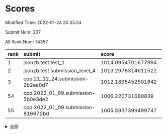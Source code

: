 # Scores

Modified Time: 2022-01-24 20:35:24

Submit Num: 207

All Rank Num: 74357

| rank |               submit               |       score        |       sigma        | pk_num |
| :--- | :--------------------------------- | :----------------- | :----------------- | :----- |
| 1    | jsonzb.test.test_1                 | 1014.0954701677894 | 0.8261728370988416 | 1435   |
| 2    | jsonzb.test.submission_level_4     | 1013.2978314611522 | 0.8150430833510006 | 1439   |
| 3    | cpp.21_12_24.submission-2b2ea0d7   | 1012.1895452501642 | 0.7890251337107353 | 1436   |
| 54   | cpp.2022_01_09.submission-5b0e3de2 | 1006.220731680839  | 0.7189262266933405 | 1443   |
| 55   | cpp.2022_01_09.submission-816672bd | 1005.5937399499747 | 0.7173680465594896 | 1441   |


<details>
<summary>全部</summary>

| rank |                 submit                 |       score        |       sigma        | pk_num |
| :--- | :------------------------------------- | :----------------- | :----------------- | :----- |
| 1    | jsonzb.test.test_1                     | 1014.0954701677894 | 0.8261728370988416 | 1435   |
| 2    | jsonzb.test.submission_level_4         | 1013.2978314611522 | 0.8150430833510006 | 1439   |
| 3    | cpp.21_12_24.submission-2b2ea0d7       | 1012.1895452501642 | 0.7890251337107353 | 1436   |
| 4    | gobigger.level_3.submission_level_3_1  | 1011.9955377684923 | 0.8036028786116327 | 1439   |
| 5    | gobigger.level_3.submission_level_3_10 | 1011.2965225859838 | 0.7623014707553314 | 1439   |
| 6    | gobigger.level_3.submission_level_3_6  | 1011.2241476216749 | 0.8000064197521859 | 1436   |
| 7    | gobigger.level_3.submission_level_3_0  | 1011.1211997763588 | 0.7893774791151236 | 1440   |
| 8    | gobigger.level_3.submission_level_3_4  | 1010.9324954742276 | 0.792867995020546  | 1435   |
| 9    | gobigger.level_3.submission_level_3_30 | 1010.894331823785  | 0.7703641108446173 | 1440   |
| 10   | gobigger.level_3.submission_level_3_7  | 1010.5885212046855 | 0.7735209511801411 | 1434   |
| 11   | gobigger.level_3.submission_level_3_34 | 1010.5872275162202 | 0.7838662836892362 | 1427   |
| 12   | gobigger.level_3.submission_level_3_45 | 1010.5486206849422 | 0.7657292603380719 | 1434   |
| 13   | gobigger.level_3.submission_level_3_8  | 1010.5472357550553 | 0.755844295720842  | 1435   |
| 14   | gobigger.level_3.submission_level_3_29 | 1010.4388256683698 | 0.7604913694412296 | 1433   |
| 15   | gobigger.level_3.submission_level_3_21 | 1010.318388066388  | 0.773357911895674  | 1435   |
| 16   | gobigger.level_3.submission_level_3_28 | 1010.2778573448238 | 0.7498530404047014 | 1443   |
| 17   | gobigger.level_3.submission_level_3_39 | 1010.2720315597759 | 0.7593942838009461 | 1440   |
| 18   | gobigger.level_3.submission_level_3_41 | 1010.2678035730253 | 0.7599771731001702 | 1441   |
| 19   | gobigger.level_3.submission_level_3_38 | 1010.2677466680994 | 0.7808561788134638 | 1432   |
| 20   | gobigger.level_3.submission_level_3_33 | 1010.194283673999  | 0.7649352821256747 | 1435   |
| 21   | gobigger.level_3.submission_level_3_13 | 1010.0954298664304 | 0.7653487413552953 | 1435   |
| 22   | gobigger.level_3.submission_level_3_26 | 1009.9726583310794 | 0.7452623813220842 | 1433   |
| 23   | gobigger.level_3.submission_level_3_2  | 1009.9658531303363 | 0.7506671738348503 | 1438   |
| 24   | gobigger.level_3.submission_level_3_15 | 1009.9350376510565 | 0.7384254742748223 | 1437   |
| 25   | gobigger.level_3.submission_level_3_31 | 1009.9295516188982 | 0.7587467993949719 | 1435   |
| 26   | gobigger.level_3.submission_level_3_47 | 1009.9225770328048 | 0.7561518760760935 | 1432   |
| 27   | gobigger.level_3.submission_level_3_14 | 1009.8428600804662 | 0.7623437398719802 | 1435   |
| 28   | gobigger.level_3.submission_level_3_27 | 1009.8014610827111 | 0.765990184185507  | 1437   |
| 29   | gobigger.level_3.submission_level_3_36 | 1009.7856716857028 | 0.7645683252053955 | 1434   |
| 30   | gobigger.level_3.submission_level_3_44 | 1009.7785554706547 | 0.746542070877419  | 1435   |
| 31   | gobigger.level_3.submission_level_3_49 | 1009.767540398703  | 0.7591569873747107 | 1440   |
| 32   | gobigger.level_3.submission_level_3_35 | 1009.6505529135842 | 0.7330796482593964 | 1437   |
| 33   | gobigger.level_3.submission_level_3_19 | 1009.6172826544291 | 0.7332087857803419 | 1438   |
| 34   | gobigger.level_3.submission_level_3_17 | 1009.467639300259  | 0.754575940821943  | 1439   |
| 35   | gobigger.level_3.submission_level_3_37 | 1009.4404141209623 | 0.7528317310064644 | 1431   |
| 36   | gobigger.level_3.submission_level_3_3  | 1009.3938551819261 | 0.7412653985535748 | 1437   |
| 37   | gobigger.level_3.submission_level_3_46 | 1009.3925195497956 | 0.7381461686689204 | 1436   |
| 38   | gobigger.level_3.submission_level_3_40 | 1009.1985591800143 | 0.7375415671640956 | 1439   |
| 39   | gobigger.level_3.submission_level_3_43 | 1009.1685048636925 | 0.7640324783144313 | 1438   |
| 40   | gobigger.level_3.submission_level_3_48 | 1009.082543411735  | 0.7589802220159741 | 1439   |
| 41   | gobigger.level_3.submission_level_3_25 | 1009.0781176855148 | 0.7406702128551351 | 1430   |
| 42   | gobigger.level_3.submission_level_3_5  | 1008.9773711364998 | 0.7629123991539287 | 1440   |
| 43   | gobigger.level_3.submission_level_3_32 | 1008.969379139487  | 0.7476097826399205 | 1437   |
| 44   | gobigger.level_3.submission_level_3_24 | 1008.940786519056  | 0.7676256449868996 | 1439   |
| 45   | gobigger.level_3.submission_level_3_16 | 1008.9200514476488 | 0.7370523870783892 | 1438   |
| 46   | gobigger.level_3.submission_level_3_42 | 1008.8763038277345 | 0.7454381514051128 | 1442   |
| 47   | gobigger.level_3.submission_level_3_11 | 1008.871787549633  | 0.7579798113174663 | 1441   |
| 48   | gobigger.level_3.submission_level_3_20 | 1008.7750350634038 | 0.7616354329632091 | 1435   |
| 49   | gobigger.level_3.submission_level_3_23 | 1008.7504713154217 | 0.7638348962840159 | 1434   |
| 50   | gobigger.level_3.submission_level_3_12 | 1008.7484593411926 | 0.763392359672586  | 1438   |
| 51   | gobigger.level_3.submission_level_3_9  | 1008.5714919683008 | 0.7459506259515128 | 1441   |
| 52   | gobigger.level_3.submission_level_3_22 | 1008.1029063338881 | 0.7478369991703823 | 1438   |
| 53   | gobigger.level_3.submission_level_3_18 | 1007.7500511140785 | 0.7425491726231508 | 1442   |
| 54   | cpp.2022_01_09.submission-5b0e3de2     | 1006.220731680839  | 0.7189262266933405 | 1443   |
| 55   | cpp.2022_01_09.submission-816672bd     | 1005.5937399499747 | 0.7173680465594896 | 1441   |
| 56   | gobigger.level_1.submission_level_1_6  | 1005.4126388841096 | 0.7130600660428117 | 1439   |
| 57   | gobigger.level_1.submission_level_1_23 | 1004.7443997522848 | 0.7316741128123978 | 1441   |
| 58   | gobigger.level_1.submission_level_1_32 | 1004.7302620157026 | 0.7045505061940694 | 1438   |
| 59   | gobigger.level_1.submission_level_1_35 | 1004.6178126667002 | 0.7209606819898459 | 1439   |
| 60   | gobigger.level_1.submission_level_1_46 | 1004.2593650699986 | 0.7107257285778826 | 1434   |
| 61   | gobigger.level_1.submission_level_1_2  | 1004.1446492460071 | 0.7159257548968301 | 1435   |
| 62   | gobigger.level_1.submission_level_1_34 | 1004.1342562417905 | 0.7171129930666676 | 1440   |
| 63   | gobigger.level_1.submission_level_1_41 | 1004.1204055109388 | 0.706664982490145  | 1440   |
| 64   | gobigger.level_1.submission_level_1_19 | 1004.0796086225812 | 0.7177193825246511 | 1442   |
| 65   | gobigger.level_1.submission_level_1_7  | 1004.0072185116561 | 0.7131493704851382 | 1431   |
| 66   | gobigger.level_1.submission_level_1_28 | 1003.9972968759894 | 0.7207585662213177 | 1438   |
| 67   | gobigger.level_1.submission_level_1_10 | 1003.9718285980756 | 0.7182867106013497 | 1435   |
| 68   | gobigger.level_1.submission_level_1_12 | 1003.8495433786187 | 0.7278406515859144 | 1430   |
| 69   | gobigger.level_1.submission_level_1_49 | 1003.8093115138015 | 0.7137982867699643 | 1438   |
| 70   | gobigger.level_1.submission_level_1_43 | 1003.7447050462406 | 0.7127750155851831 | 1436   |
| 71   | gobigger.level_1.submission_level_1_5  | 1003.7268169219292 | 0.7124736891307745 | 1436   |
| 72   | gobigger.level_1.submission_level_1_40 | 1003.7256943392783 | 0.7127752316049061 | 1429   |
| 73   | gobigger.level_1.submission_level_1_20 | 1003.6965043573955 | 0.7210082874001864 | 1434   |
| 74   | gobigger.level_1.submission_level_1_37 | 1003.5705048334353 | 0.7150925147844758 | 1435   |
| 75   | gobigger.level_1.submission_level_1_1  | 1003.5069335893801 | 0.713940771062025  | 1435   |
| 76   | gobigger.level_1.submission_level_1_36 | 1003.4968119089391 | 0.7094956479403028 | 1436   |
| 77   | gobigger.level_1.submission_level_1_26 | 1003.4840490356052 | 0.7279728213151688 | 1440   |
| 78   | gobigger.level_1.submission_level_1_38 | 1003.4819984872228 | 0.7220179895317631 | 1436   |
| 79   | gobigger.level_1.submission_level_1_13 | 1003.2433119803859 | 0.7239057827900178 | 1431   |
| 80   | gobigger.level_1.submission_level_1_48 | 1003.2287246827386 | 0.7147872290201157 | 1443   |
| 81   | gobigger.level_1.submission_level_1_42 | 1003.223653704668  | 0.7261717893511144 | 1438   |
| 82   | gobigger.level_1.submission_level_1_47 | 1003.1641698452685 | 0.7201474858303912 | 1437   |
| 83   | gobigger.level_1.submission_level_1_3  | 1003.1474847452777 | 0.7156435081586016 | 1441   |
| 84   | gobigger.level_1.submission_level_1_9  | 1003.1444166636223 | 0.7055886534945347 | 1440   |
| 85   | gobigger.level_1.submission_level_1_14 | 1003.1065423194    | 0.7118317902116506 | 1436   |
| 86   | gobigger.level_1.submission_level_1_25 | 1003.0986874285857 | 0.7105182640699371 | 1437   |
| 87   | gobigger.level_1.submission_level_1_0  | 1003.0807885031464 | 0.716766295658178  | 1439   |
| 88   | gobigger.level_1.submission_level_1_4  | 1003.0271715294343 | 0.7006582159640987 | 1440   |
| 89   | gobigger.level_1.submission_level_1_29 | 1002.9976990681835 | 0.718966532788235  | 1438   |
| 90   | gobigger.level_1.submission_level_1_33 | 1002.9786971245743 | 0.7136174743792647 | 1436   |
| 91   | gobigger.level_1.submission_level_1_8  | 1002.952235920833  | 0.7045573460134464 | 1437   |
| 92   | gobigger.level_1.submission_level_1_21 | 1002.8783251146311 | 0.7143995210531936 | 1436   |
| 93   | gobigger.level_1.submission_level_1_15 | 1002.8609644852872 | 0.721014313402622  | 1437   |
| 94   | gobigger.level_1.submission_level_1_16 | 1002.8496872883075 | 0.7228102395900269 | 1439   |
| 95   | gobigger.level_1.submission_level_1_11 | 1002.7799609100118 | 0.7069282572313692 | 1438   |
| 96   | gobigger.level_1.submission_level_1_27 | 1002.7498958164219 | 0.7125180315671646 | 1436   |
| 97   | gobigger.level_1.submission_level_1_22 | 1002.7426506381695 | 0.7087497794616009 | 1440   |
| 98   | gobigger.level_1.submission_level_1_24 | 1002.7366773455154 | 0.7122483292654423 | 1438   |
| 99   | gobigger.level_1.submission_level_1_31 | 1002.687392168963  | 0.7095213813107609 | 1439   |
| 100  | gobigger.level_1.submission_level_1_45 | 1002.6432794112192 | 0.7259042879375802 | 1436   |
| 101  | gobigger.level_1.submission_level_1_18 | 1002.5094125922859 | 0.7118591799163525 | 1438   |
| 102  | gobigger.level_1.submission_level_1_44 | 1002.4302099073982 | 0.7132642394486373 | 1433   |
| 103  | gobigger.level_1.submission_level_1_30 | 1002.3182258511576 | 0.7136087173815381 | 1436   |
| 104  | gobigger.level_1.submission_level_1_17 | 1001.74007848453   | 0.716379371721478  | 1431   |
| 105  | gobigger.level_1.submission_level_1_39 | 1001.6874691079505 | 0.7082913187134916 | 1433   |
| 106  | gobigger.random.submission_random_14   | 997.3493606909179  | 0.7080116270260562 | 1441   |
| 107  | gobigger.random.submission_random_48   | 997.2904319510461  | 0.7060423468034457 | 1437   |
| 108  | gobigger.random.submission_random_18   | 997.1200251487509  | 0.7089998647841634 | 1434   |
| 109  | gobigger.random.submission_random_33   | 997.0374963694369  | 0.7066200987765424 | 1435   |
| 110  | gobigger.random.submission_random_43   | 996.6910149886191  | 0.7278815469987765 | 1437   |
| 111  | gobigger.random.submission_random_20   | 996.6672099519002  | 0.7037787939515713 | 1438   |
| 112  | gobigger.random.submission_random_24   | 996.5558669900762  | 0.7114850234168856 | 1437   |
| 113  | gobigger.random.submission_random_16   | 996.5203241224708  | 0.7007314429592828 | 1439   |
| 114  | gobigger.random.submission_random_27   | 996.4851492149729  | 0.7102473802381896 | 1437   |
| 115  | gobigger.random.submission_random_7    | 996.3810485142623  | 0.7213311980705108 | 1433   |
| 116  | gobigger.random.submission_random_1    | 996.336683635646   | 0.713210668221319  | 1434   |
| 117  | gobigger.random.submission_random_25   | 996.333965517573   | 0.7070289864666675 | 1442   |
| 118  | gobigger.random.submission_random_8    | 996.1746259882896  | 0.7145907602087095 | 1440   |
| 119  | gobigger.random.submission_random_47   | 996.1501776905191  | 0.739654325445592  | 1437   |
| 120  | gobigger.random.submission_random_3    | 996.1401909786218  | 0.7219840992087448 | 1436   |
| 121  | gobigger.random.submission_random_23   | 996.0758368192216  | 0.7167009325534577 | 1430   |
| 122  | gobigger.random.submission_random_19   | 996.064921315012   | 0.7176248715638216 | 1440   |
| 123  | gobigger.random.submission_random_45   | 996.0619588606852  | 0.7188123593364585 | 1440   |
| 124  | gobigger.random.submission_random_22   | 995.9403125553533  | 0.7135058527187538 | 1435   |
| 125  | gobigger.random.submission_random_44   | 995.9354046590859  | 0.722714537573117  | 1439   |
| 126  | gobigger.random.submission_random_39   | 995.9301254101507  | 0.7073574676054206 | 1431   |
| 127  | gobigger.random.submission_random_6    | 995.9186790661142  | 0.7126139134672921 | 1431   |
| 128  | gobigger.random.submission_random_30   | 995.8306688842     | 0.7063472664207903 | 1441   |
| 129  | gobigger.random.submission_random_4    | 995.8266275951229  | 0.7390801211065936 | 1437   |
| 130  | gobigger.random.submission_random_29   | 995.8167782686662  | 0.7016044181958512 | 1435   |
| 131  | gobigger.random.submission_random_41   | 995.8126836272265  | 0.7101778094585772 | 1435   |
| 132  | gobigger.random.submission_random_28   | 995.8115277612884  | 0.7050441607548527 | 1438   |
| 133  | gobigger.random.submission_random_42   | 995.7765793120521  | 0.7012428002722195 | 1441   |
| 134  | gobigger.random.submission_random_0    | 995.7441500580047  | 0.7165690289754417 | 1439   |
| 135  | gobigger.random.submission_random_21   | 995.7397025171587  | 0.7012838944169595 | 1436   |
| 136  | gobigger.random.submission_random_13   | 995.7279040239076  | 0.7167102741387151 | 1437   |
| 137  | gobigger.random.submission_random_46   | 995.4931736970087  | 0.7167997943892332 | 1442   |
| 138  | gobigger.random.submission_random_17   | 995.4647472169729  | 0.7167375364296507 | 1438   |
| 139  | gobigger.random.submission_random_37   | 995.3624719486252  | 0.7313732674380267 | 1440   |
| 140  | gobigger.random.submission_random_15   | 995.3595739441713  | 0.7023542393805776 | 1436   |
| 141  | gobigger.random.submission_random_10   | 995.3402380363332  | 0.7166141064955281 | 1438   |
| 142  | gobigger.random.submission_random_31   | 995.2782660104899  | 0.7159260006916718 | 1433   |
| 143  | gobigger.random.submission_random_49   | 995.2572610116657  | 0.7129456795351486 | 1432   |
| 144  | gobigger.random.submission_random_32   | 995.2434016880289  | 0.722608338060229  | 1436   |
| 145  | gobigger.random.submission_random_26   | 995.1863120190659  | 0.7137892029400034 | 1440   |
| 146  | gobigger.random.submission_random_38   | 995.1389091046228  | 0.701015557468635  | 1438   |
| 147  | gobigger.random.submission_random_36   | 995.1386191526166  | 0.7079097951324643 | 1438   |
| 148  | gobigger.random.submission_random_9    | 995.1068751226308  | 0.7246811708098991 | 1435   |
| 149  | gobigger.random.submission_random_5    | 995.097438227581   | 0.7234864415551244 | 1432   |
| 150  | gobigger.random.submission_random_34   | 995.0769739791011  | 0.7205851756776234 | 1439   |
| 151  | gobigger.random.submission_random_12   | 994.8726958907372  | 0.7171960513158698 | 1434   |
| 152  | gobigger.random.submission_random_11   | 994.7592738992447  | 0.7148749935215887 | 1436   |
| 153  | gobigger.random.submission_random_40   | 994.6717415662176  | 0.7125206764998011 | 1436   |
| 154  | gobigger.random.submission_random_2    | 994.47172625572    | 0.7235144322095932 | 1438   |
| 155  | gobigger.random.submission_random_35   | 994.2290593857455  | 0.7038401223363173 | 1435   |
| 156  | gobigger.level_2.submission_level_2_23 | 993.7084661086396  | 0.7326460337605294 | 1438   |
| 157  | gobigger.level_2.submission_level_2_25 | 993.3771218601132  | 0.7407659092910955 | 1438   |
| 158  | gobigger.level_2.submission_level_2_21 | 993.2601599154607  | 0.7288656187721452 | 1437   |
| 159  | gobigger.level_2.submission_level_2_32 | 993.2357202563649  | 0.7367598176649505 | 1431   |
| 160  | gobigger.level_2.submission_level_2_9  | 993.198610161212   | 0.7391229803802566 | 1430   |
| 161  | gobigger.level_2.submission_level_2_41 | 993.0939044224328  | 0.7353146393872023 | 1437   |
| 162  | gobigger.level_2.submission_level_2_17 | 993.0713540762546  | 0.7455035701392644 | 1438   |
| 163  | gobigger.level_2.submission_level_2_13 | 993.0224728456304  | 0.7517407690199306 | 1435   |
| 164  | gobigger.level_2.submission_level_2_0  | 993.0178143907876  | 0.7438526526290002 | 1433   |
| 165  | gobigger.level_2.submission_level_2_5  | 992.9566935508841  | 0.7416508977553916 | 1438   |
| 166  | gobigger.level_2.submission_level_2_22 | 992.8508742870438  | 0.7307544115036266 | 1443   |
| 167  | gobigger.level_2.submission_level_2_48 | 992.7806140768798  | 0.7373475908418845 | 1437   |
| 168  | gobigger.level_2.submission_level_2_35 | 992.727845374176   | 0.7306140538434002 | 1433   |
| 169  | gobigger.level_2.submission_level_2_34 | 992.6794560498776  | 0.7489339572042523 | 1435   |
| 170  | gobigger.level_2.submission_level_2_42 | 992.6374563669     | 0.7426037047982459 | 1443   |
| 171  | gobigger.level_2.submission_level_2_47 | 992.4815160017706  | 0.7362164360542477 | 1435   |
| 172  | gobigger.level_2.submission_level_2_40 | 992.3971050950881  | 0.7652346995505567 | 1440   |
| 173  | gobigger.level_2.submission_level_2_8  | 992.3949177435596  | 0.7482536444002846 | 1439   |
| 174  | gobigger.level_2.submission_level_2_49 | 992.3886354942673  | 0.7402068558780208 | 1439   |
| 175  | gobigger.level_2.submission_level_2_4  | 992.3776943982712  | 0.746775707427937  | 1437   |
| 176  | gobigger.level_2.submission_level_2_44 | 992.3035570192286  | 0.7394342744895057 | 1432   |
| 177  | gobigger.level_2.submission_level_2_19 | 992.2864187657889  | 0.7361207523642783 | 1436   |
| 178  | gobigger.level_2.submission_level_2_26 | 992.2758845228732  | 0.741678788823198  | 1435   |
| 179  | gobigger.level_2.submission_level_2_36 | 992.2393530126124  | 0.7505083845650165 | 1435   |
| 180  | gobigger.level_2.submission_level_2_6  | 992.1888203438866  | 0.7511463351090211 | 1440   |
| 181  | gobigger.level_2.submission_level_2_30 | 992.101538363259   | 0.7414400582268723 | 1438   |
| 182  | gobigger.level_2.submission_level_2_38 | 992.0259941955554  | 0.7474849182572394 | 1439   |
| 183  | gobigger.level_2.submission_level_2_27 | 991.9799723485431  | 0.7463084153449425 | 1436   |
| 184  | gobigger.level_2.submission_level_2_28 | 991.9658905333357  | 0.7566608741489137 | 1434   |
| 185  | gobigger.level_2.submission_level_2_2  | 991.9536533294515  | 0.7511144559986097 | 1438   |
| 186  | gobigger.level_2.submission_level_2_33 | 991.8997516938765  | 0.7432510956650866 | 1438   |
| 187  | gobigger.level_2.submission_level_2_31 | 991.8227685847645  | 0.7513990128662991 | 1438   |
| 188  | gobigger.level_2.submission_level_2_24 | 991.8216627538824  | 0.731896203095077  | 1438   |
| 189  | gobigger.level_2.submission_level_2_10 | 991.8003540993418  | 0.7502498623660863 | 1436   |
| 190  | gobigger.level_2.submission_level_2_37 | 991.7801051307396  | 0.7420258767656787 | 1435   |
| 191  | gobigger.level_2.submission_level_2_18 | 991.6348817828585  | 0.7547908313753022 | 1435   |
| 192  | gobigger.level_2.submission_level_2_46 | 991.5515485583416  | 0.7625319769703182 | 1430   |
| 193  | gobigger.level_2.submission_level_2_3  | 991.2545905449643  | 0.7593912508855024 | 1440   |
| 194  | gobigger.level_2.submission_level_2_43 | 991.2097724555603  | 0.7508312804165721 | 1439   |
| 195  | gobigger.level_2.submission_level_2_45 | 991.0835091572231  | 0.7494898036688842 | 1437   |
| 196  | gobigger.level_2.submission_level_2_1  | 991.079000704627   | 0.7493254735785104 | 1434   |
| 197  | gobigger.level_2.submission_level_2_15 | 991.060188202668   | 0.7448376035740824 | 1439   |
| 198  | gobigger.level_2.submission_level_2_29 | 990.9596807351357  | 0.7854833679369397 | 1437   |
| 199  | gobigger.level_2.submission_level_2_12 | 990.9510290539698  | 0.762469770367866  | 1439   |
| 200  | gobigger.level_2.submission_level_2_14 | 990.811656751811   | 0.7587348348103804 | 1436   |
| 201  | gobigger.level_2.submission_level_2_20 | 990.7858097511353  | 0.7565153627235559 | 1443   |
| 202  | gobigger.level_2.submission_level_2_39 | 990.784967152459   | 0.7474055735600925 | 1439   |
| 203  | gobigger.level_2.submission_level_2_11 | 990.7613007271193  | 0.7447161176560283 | 1443   |
| 204  | gobigger.level_2.submission_level_2_7  | 990.1306406600725  | 0.7521217144464375 | 1437   |
| 205  | gobigger.level_2.submission_level_2_16 | 989.9916163876577  | 0.782379078769114  | 1434   |
| 206  | gobigger.none.submission_none_1        | 976.6324748803388  | 1.358780405128221  | 1437   |
| 207  | gobigger.none.submission_none_0        | 976.4612688220586  | 1.5191952039573526 | 1438   |

</details>